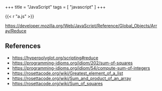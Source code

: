 +++
title = "JavaScript"
tags = [ "javascript" ]
+++

{{< r "a.js" >}}

<https://developer.mozilla.org/Web/JavaScript/Reference/Global_Objects/Array/Reduce>

## References

- <https://hyperpolyglot.org/scripting#reduce>
- <https://programming-idioms.org/idiom/202/sum-of-squares>
- <https://programming-idioms.org/idiom/54/compute-sum-of-integers>
- <https://rosettacode.org/wiki/Greatest_element_of_a_list>
- <https://rosettacode.org/wiki/Sum_and_product_of_an_array>
- <https://rosettacode.org/wiki/Sum_of_squares>
